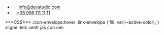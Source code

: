 

<ul class="header-addr list">
          <li class="item">
            <a href="email:info@devstudio.com" class="link-envelope link"
              ><svg class="icon-envelope" width="16" height="12">
                <use href="./images/icons.svg#icon-envelope"></use>
              </svg>
              info@devstudio.com</a>
          </li>
          <li class="item">
            <a href="tel:+380961111111" class="link">
              <svg class="icon-smartphone" width="10" height="16">
                <use href="./images/icons.svg#icon-smartphone"></use>
              </svg>
              +38 096 111 11 11</a>
          </li>
</ul>

===CSS===
.icon-envelope:hover .link-envelope {
  fill: var(--active-color);
 }
aligne item centr
jas con cen

